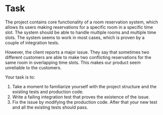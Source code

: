 # Task

The project contains core functionality of a room reservation system, which allows its users making reservations for a specific room in a specific time slot. The system should be able to handle multiple rooms and multiple time slots. 
The system seems to work in most cases, which is proven by a couple of integration tests. 

However, the client reports a major issue. They say that sometimes two different customers are able to make two conflicting reservations for the same room in  overlapping time slots.
This makes our product seem unreliable to the customers.

Your task is to:
1. Take a moment to familiarize yourself with the project structure and the existing tests and production code.
2. Write a failing integration test that proves the existence of the issue.
3. Fix the issue by modifying the production code. After that your new test and all the existing tests should pass.

